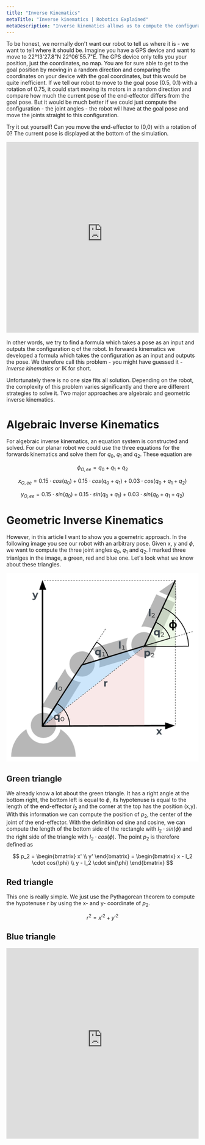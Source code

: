 ```yaml
---
title: "Inverse Kinematics"
metaTitle: "Inverse kinematics | Robotics Explained"
metaDescription: "Inverse kinematics allows us to compute the configuration of the robot's joints given the pose of its end-effector."
---
```


To be honest, we normally don't want our robot to tell us where it is - we want to tell where it should be. Imagine you have a GPS device and want to move to 22°13'27.8"N 22°06'55.7"E. The GPS device only tells you your position, just the coordinates, no map. You are for sure able to get to the goal position by moving in a random direction and comparing the coordinates on your device with the goal coordinates, but this would be quite inefficient. If we tell our robot to move to the goal pose (0.5, 0.1) with a rotation of 0.75, it could start moving its motors in a random direction and compare how much the current pose of the end-effector differs from the goal pose. But it would be much better if we could just compute the configuration - the joint angles - the robot will have at the goal pose and move the joints straight to this configuration.

Try it out yourself! Can you move the end-effector to (0,0) with a rotation of 0? The current pose is displayed at the bottom of the simulation.

<iframe src="https://kinematics.robotics-explained.com" title="Robot Kinematics" width="100%" height="500" frameborder="0"></iframe>

In other words, we try to find a formula which takes a pose as an input and outputs the configuration q of the robot. In forwards kinematics we developed a formula which takes the configuration as an input and outputs the pose. We therefore call this problem - you might have guessed it - *inverse kinematics* or IK for short.

Unfortunately there is no one size fits all solution. Depending on the robot, the complexity of this problem varies significantly and there are different strategies to solve it. Two major approaches are algebraic and geometric inverse kinematics.

# Algebraic Inverse Kinematics

For algebraic inverse kinematics, an equation system is constructed and solved. For our planar robot we could use the three equations for the forwards kinematics and solve them for $q_0$, $q_1$ and $q_2$. These equation are

$$\phi_{O,ee} = q_0+q_1+q_2$$

$$x_{O,ee} = 0.15 \cdot cos(q_0) + 0.15 \cdot cos(q_0+q_1) + 0.03 \cdot cos(q_0+q_1+q_2)$$

$$y_{O,ee} = 0.15 \cdot sin(q_0) + 0.15 \cdot sin(q_0+q_1) + 0.03 \cdot sin(q_0+q_1+q_2)$$

# Geometric Inverse Kinematics

However, in this article I want to show you a goemetric approach. In the following image you see our robot with an arbitrary pose. Given x, y and $\phi$, we want to compute the three joint angles $q_0$, $q_1$ and $q_2$. I marked three trianlges in the image, a green, red and blue one. Let's look what we know about these triangles.

![geometric](../images/inverse/geometric.png "Geometric Inverse Kinematics")

## Green triangle

We already know a lot about the green triangle. It has a right angle at the bottom right, the bottom left is equal to $\phi$, its hypotenuse is equal to the length of the end-effector $l_2$ and the corner at the top has the position (x,y). With this information we can compute the position of $p_2$, the center of the joint of the end-effector. With the definition od sine and cosine, we can compute the length of the bottom side of the rectangle with $l_2 \cdot sin(\phi)$ and the right side of the triangle with $l_2 \cdot cos(\phi)$. The point $p_2$ is therefore defined as

$$
p_2 = \begin{bmatrix}
x' \\
y'
\end{bmatrix} = \begin{bmatrix}
x - l_2 \cdot cos(\phi) \\
y - l_2 \cdot sin(\phi)
\end{bmatrix}
$$

## Red triangle

This one is really simple. We just use the Pythagorean theorem to compute the hypotenuse r by using the x- and y- coordinate of $p_2$.

$$r^2 = x'^2 + y'^2$$

## Blue triangle

<iframe src="https://kinematics.robotics-explained.com?inverse" title="Robot Kinematics" width="100%" height="500" frameborder="0"></iframe>